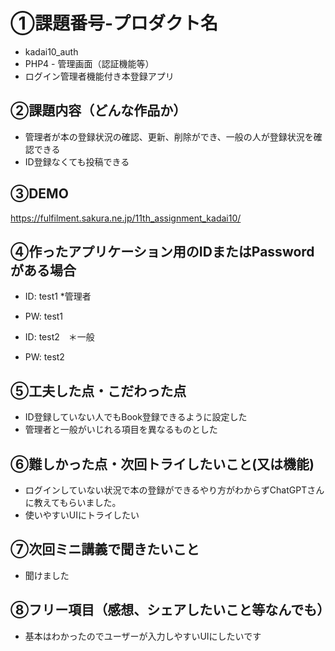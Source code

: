 # ①課題番号-プロダクト名

- kadai10_auth
- PHP4 - 管理画面（認証機能等）
- ログイン管理者機能付き本登録アプリ

## ②課題内容（どんな作品か）

- 管理者が本の登録状況の確認、更新、削除ができ、一般の人が登録状況を確認できる
- ID登録なくても投稿できる

## ③DEMO
https://fulfilment.sakura.ne.jp/11th_assignment_kadai10/

## ④作ったアプリケーション用のIDまたはPasswordがある場合

- ID: test1  *管理者
- PW: test1

- ID: test2　＊一般
- PW: test2

## ⑤工夫した点・こだわった点

- ID登録していない人でもBook登録できるように設定した
- 管理者と一般がいじれる項目を異なるものとした

## ⑥難しかった点・次回トライしたいこと(又は機能)

- ログインしていない状況で本の登録ができるやり方がわからずChatGPTさんに教えてもらいました。
- 使いやすいUIにトライしたい

## ⑦次回ミニ講義で聞きたいこと

- 聞けました

## ⑧フリー項目（感想、シェアしたいこと等なんでも）

- 基本はわかったのでユーザーが入力しやすいUIにしたいです
